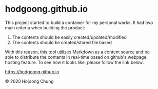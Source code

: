 # hodgoong.github.io

This project started to build a container for my personal works. It had two main criteria when building the product:

1. The contents should be easily created/updated/modified
2. The contents should be created/stored file based

With this reason, this tool utilizes Markdown as a content source and be able to distribute the contents in real-time based on github's webpage hosting feature. To see how it looks like, please follow the link below:

https://hodgoong.github.io

© 2020 Hojoong Chung
